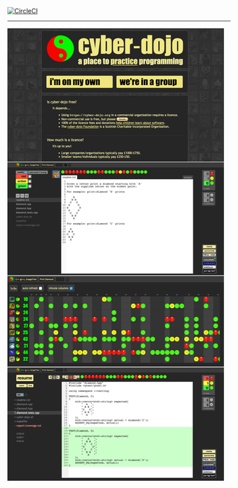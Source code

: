 
[![CircleCI](https://circleci.com/gh/cyber-dojo-languages/image_namer.svg?style=svg)](https://circleci.com/gh/cyber-dojo-languages/image_namer)

- - - -

![cyber-dojo.org home page](https://github.com/cyber-dojo/cyber-dojo/blob/master/shared/home_page_snapshot.png)
